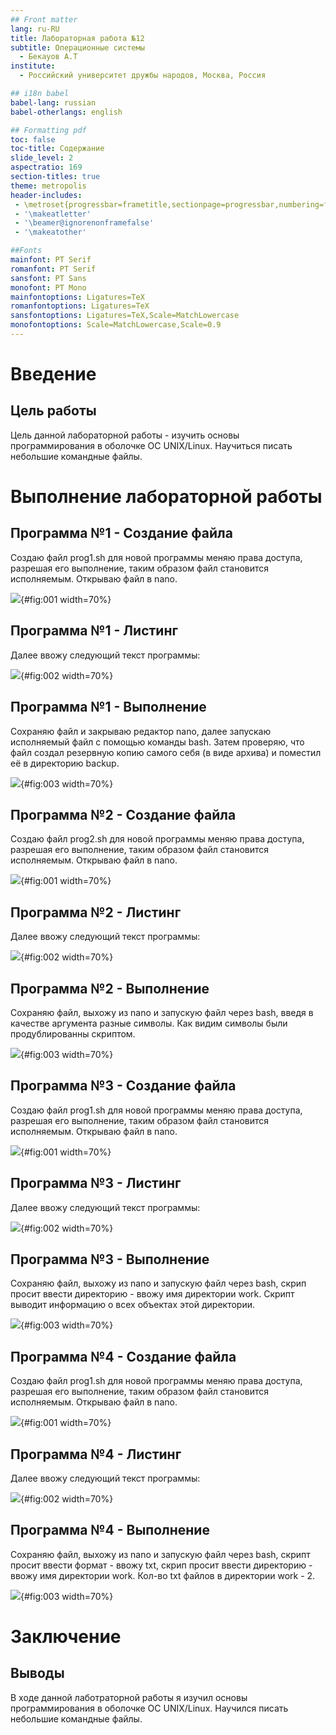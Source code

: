 ```yaml
---
## Front matter
lang: ru-RU
title: Лабораторная работа №12
subtitle: Операционные системы
  - Бекауов А.Т
institute:
  - Российский университет дружбы народов, Москва, Россия

## i18n babel
babel-lang: russian
babel-otherlangs: english

## Formatting pdf
toc: false
toc-title: Содержание
slide_level: 2
aspectratio: 169
section-titles: true
theme: metropolis
header-includes:
 - \metroset{progressbar=frametitle,sectionpage=progressbar,numbering=fraction}
 - '\makeatletter'
 - '\beamer@ignorenonframefalse'
 - '\makeatother'

##Fonts
mainfont: PT Serif
romanfont: PT Serif
sansfont: PT Sans
monofont: PT Mono
mainfontoptions: Ligatures=TeX
romanfontoptions: Ligatures=TeX
sansfontoptions: Ligatures=TeX,Scale=MatchLowercase
monofontoptions: Scale=MatchLowercase,Scale=0.9
---
```


# Введение

## Цель работы

Цель данной лабораторной работы - изучить основы программирования в оболочке ОС UNIX/Linux. Научиться писать небольшие командные файлы.

# Выполнение лабораторной работы

## Программа №1 - Создание файла

Создаю файл prog1.sh  для новой программы меняю права доступа, разрешая его выполнение, таким образом файл становится исполняемым. Открываю файл в nano.

![](image/1-2.png){#fig:001 width=70%}

## Программа №1 - Листинг

Далее ввожу следующий текст программы:

![](image/1-1.png){#fig:002 width=70%}

## Программа №1 - Выполнение

Сохраняю файл и закрываю редактор nano, далее запускаю исполняемый файл с помощью команды bash. Затем проверяю, что файл создал резервную копию самого себя (в виде архива) и поместил её в директорию backup.

![](image/1-3.png){#fig:003 width=70%}

## Программа №2 - Создание файла

Создаю файл prog2.sh  для новой программы меняю права доступа, разрешая его выполнение, таким образом файл становится исполняемым. Открываю файл в nano.

![](image/2.png){#fig:001 width=70%}

## Программа №2 - Листинг

Далее ввожу следующий текст программы:

![](image/2-5.png){#fig:002 width=70%}

## Программа №2 - Выполнение

Сохраняю файл, выхожу из nano  и запускую файл через bash,  введя в качестве аргумента разные символы. Как видим символы были продублированны скриптом.

![](image/3.png){#fig:003 width=70%}

## Программа №3 - Создание файла

Создаю файл prog1.sh  для новой программы меняю права доступа, разрешая его выполнение, таким образом файл становится исполняемым. Открываю файл в nano.

![](image/4.png){#fig:001 width=70%}

## Программа №3 - Листинг

Далее ввожу следующий текст программы:

![](image/4-5.png){#fig:002 width=70%}

## Программа №3 - Выполнение

Сохраняю файл, выхожу из nano  и запускую файл через bash, скрип просит ввести директорию - ввожу имя директории work. Скрипт выводит информацию о всех объектах этой директории.

![](image/5.png){#fig:003 width=70%}

## Программа №4 - Создание файла

Создаю файл prog1.sh  для новой программы меняю права доступа, разрешая его выполнение, таким образом файл становится исполняемым. Открываю файл в nano.

![](image/6.png){#fig:001 width=70%}

## Программа №4 - Листинг

Далее ввожу следующий текст программы:

![](image/6-5.png){#fig:002 width=70%}

## Программа №4 - Выполнение

Сохраняю файл, выхожу из nano  и запускую файл через bash, скрипт просит ввести формат - ввожу txt, скрип просит ввести директорию - ввожу имя директории work. Кол-во txt файлов в директории work - 2.

![](image/7.png){#fig:003 width=70%}

# Заключение

## Выводы

В ходе данной лаботраторной работы я изучил основы программирования в оболочке ОС UNIX/Linux. Научился писать небольшие командные файлы.


